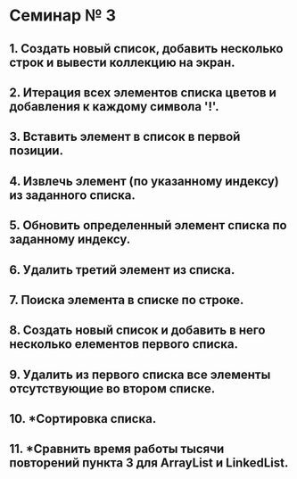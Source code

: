 # Семинар № 3
##
## 1. Создать новый список, добавить несколько строк и вывести коллекцию на экран.
##
## 2. Итерация всех элементов списка цветов и добавления к каждому символа '!'.
##
## 3. Вставить элемент в список в первой позиции.
##
## 4. Извлечь элемент (по указанному индексу) из заданного списка.
##
## 5. Обновить определенный элемент списка по заданному индексу.
## 
## 6. Удалить третий элемент из списка.
## 
## 7. Поиска элемента в списке по строке.
##
## 8. Создать новый список и добавить в него несколько елементов первого списка.
##
## 9. Удалить из первого списка все элементы отсутствующие во втором списке.
##
## 10. *Сортировка списка.
##
## 11. *Сравнить время работы тысячи повторений пункта 3 для ArrayList и LinkedList.